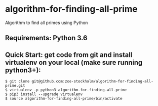 # algorithm-for-finding-all-prime

Algorithm to find all primes using Python


## Requirements: Python 3.6


## Quick Start: get code from git and install virtualenv on your local (make sure running python3+):

```shell
$ git clone git@github.com:zoe-stockholm/algorithm-for-finding-all-prime.git
$ virtualenv -p python3 algorithm-for-finding-all-prime
$ pip3 install --upgrade virtualenv
$ source algorithm-for-finding-all-prime/bin/activate
```
